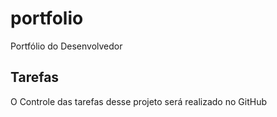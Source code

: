 # portfolio
Portfólio do Desenvolvedor

## Tarefas

O Controle das tarefas desse projeto será realizado no GitHub
